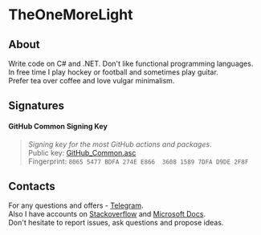 # TheOneMoreLight

## About
Write code on C# and .NET. Don't like functional programming languages.\
In free time I play hockey or football and sometimes play guitar.\
Prefer tea over coffee and love vulgar minimalism.

## Signatures
#### GitHub Common Signing Key
> *Signing key for the most GitHub actions and packages*.\
Public key: [GitHub_Common.asc](GitHub_Common.asc)\
Fingerprint: `8065 5477 BDFA 274E E866  3608 1589 7DFA D9DE 2F8F`

## Contacts
For any questions and offers - [Telegram](https://t.me/TheOneMoreLight).\
Also I have accounts on [Stackoverflow](https://stackoverflow.com/users/19185683/theonemorelight) and [Microsoft Docs](https://docs.microsoft.com/en-ca/users/theonemorelight).\
Don't hesitate to report issues, ask questions and propose ideas.